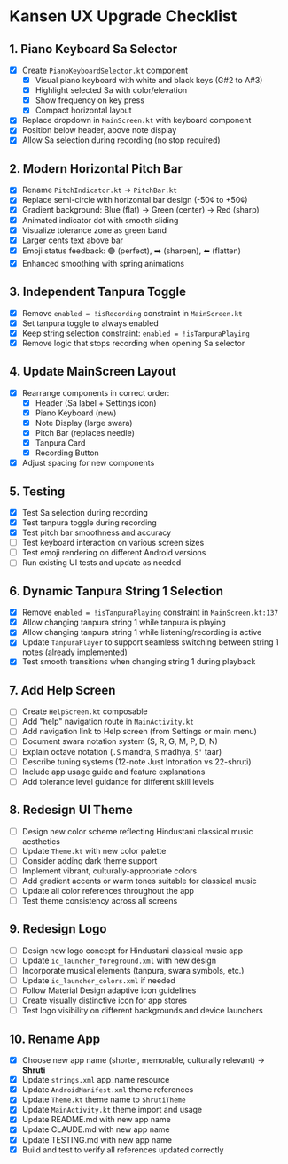 # Kansen UX Upgrade Checklist

## 1. Piano Keyboard Sa Selector
- [x] Create `PianoKeyboardSelector.kt` component
  - [x] Visual piano keyboard with white and black keys (G#2 to A#3)
  - [x] Highlight selected Sa with color/elevation
  - [x] Show frequency on key press
  - [x] Compact horizontal layout
- [x] Replace dropdown in `MainScreen.kt` with keyboard component
- [x] Position below header, above note display
- [x] Allow Sa selection during recording (no stop required)

## 2. Modern Horizontal Pitch Bar
- [x] Rename `PitchIndicator.kt` → `PitchBar.kt`
- [x] Replace semi-circle with horizontal bar design (-50¢ to +50¢)
- [x] Gradient background: Blue (flat) → Green (center) → Red (sharp)
- [x] Animated indicator dot with smooth sliding
- [x] Visualize tolerance zone as green band
- [x] Larger cents text above bar
- [x] Emoji status feedback: 🟢 (perfect), ➡️ (sharpen), ⬅️ (flatten)
- [x] Enhanced smoothing with spring animations

## 3. Independent Tanpura Toggle
- [x] Remove `enabled = !isRecording` constraint in `MainScreen.kt`
- [x] Set tanpura toggle to always enabled
- [x] Keep string selection constraint: `enabled = !isTanpuraPlaying`
- [x] Remove logic that stops recording when opening Sa selector

## 4. Update MainScreen Layout
- [x] Rearrange components in correct order:
  - [x] Header (Sa label + Settings icon)
  - [x] Piano Keyboard (new)
  - [x] Note Display (large swara)
  - [x] Pitch Bar (replaces needle)
  - [x] Tanpura Card
  - [x] Recording Button
- [x] Adjust spacing for new components

## 5. Testing
- [x] Test Sa selection during recording
- [x] Test tanpura toggle during recording
- [x] Test pitch bar smoothness and accuracy
- [ ] Test keyboard interaction on various screen sizes
- [ ] Test emoji rendering on different Android versions
- [ ] Run existing UI tests and update as needed

## 6. Dynamic Tanpura String 1 Selection
- [x] Remove `enabled = !isTanpuraPlaying` constraint in `MainScreen.kt:137`
- [x] Allow changing tanpura string 1 while tanpura is playing
- [x] Allow changing tanpura string 1 while listening/recording is active
- [x] Update `TanpuraPlayer` to support seamless switching between string 1 notes (already implemented)
- [x] Test smooth transitions when changing string 1 during playback

## 7. Add Help Screen
- [ ] Create `HelpScreen.kt` composable
- [ ] Add "help" navigation route in `MainActivity.kt`
- [ ] Add navigation link to Help screen (from Settings or main menu)
- [ ] Document swara notation system (S, R, G, M, P, D, N)
- [ ] Explain octave notation (`.S` mandra, `S` madhya, `S'` taar)
- [ ] Describe tuning systems (12-note Just Intonation vs 22-shruti)
- [ ] Include app usage guide and feature explanations
- [ ] Add tolerance level guidance for different skill levels

## 8. Redesign UI Theme
- [ ] Design new color scheme reflecting Hindustani classical music aesthetics
- [ ] Update `Theme.kt` with new color palette
- [ ] Consider adding dark theme support
- [ ] Implement vibrant, culturally-appropriate colors
- [ ] Add gradient accents or warm tones suitable for classical music
- [ ] Update all color references throughout the app
- [ ] Test theme consistency across all screens

## 9. Redesign Logo
- [ ] Design new logo concept for Hindustani classical music app
- [ ] Update `ic_launcher_foreground.xml` with new design
- [ ] Incorporate musical elements (tanpura, swara symbols, etc.)
- [ ] Update `ic_launcher_colors.xml` if needed
- [ ] Follow Material Design adaptive icon guidelines
- [ ] Create visually distinctive icon for app stores
- [ ] Test logo visibility on different backgrounds and device launchers

## 10. Rename App
- [x] Choose new app name (shorter, memorable, culturally relevant) → **Shruti**
- [x] Update `strings.xml` app_name resource
- [x] Update `AndroidManifest.xml` theme references
- [x] Update `Theme.kt` theme name to `ShrutiTheme`
- [x] Update `MainActivity.kt` theme import and usage
- [x] Update README.md with new app name
- [x] Update CLAUDE.md with new app name
- [x] Update TESTING.md with new app name
- [x] Build and test to verify all references updated correctly
